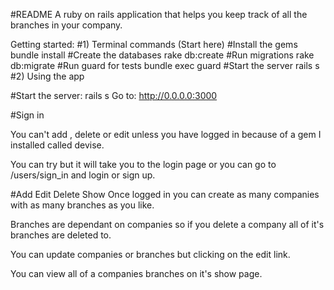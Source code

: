 #README
A ruby on rails application that helps you keep track of all the branches in your company.

Getting started:
#1) Terminal commands (Start here)
#Install the  gems
bundle install
#Create the databases
rake db:create
#Run migrations
rake db:migrate
#Run guard for tests
bundle exec guard
#Start the server
rails s
#2) Using the app

#Start the server:
rails s
Go to:
http://0.0.0.0:3000

#Sign in

You can't add , delete or edit unless you have logged in because of a gem I installed called devise.

You can try but it will take you to the login page or you can go to /users/sign_in and login or sign up.

#Add Edit Delete Show
Once logged in you can create as many companies with as many branches as you like.

Branches are dependant on companies so if you delete a company all of it's branches are deleted to. 

You can update companies or branches but clicking on the edit link.

You can view all of a companies branches on it's show page.
